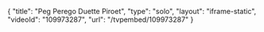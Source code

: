 {
    "title": "Peg Perego Duette Piroet",
    "type": "solo",
    "layout": "iframe-static",
    "videoId": "109973287",
    "url": "\/tvpembed\/109973287"
}